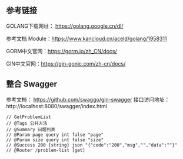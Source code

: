 ## 参考链接
GOLANG下载网址： https://golang.google.cn/dl/

参考文档 Module：https://www.kancloud.cn/aceld/golang/1958311

GORM中文官网：https://gorm.io/zh_CN/docs/

GIN中文官网：https://gin-gonic.com/zh-cn/docs/


## 整合 Swagger
参考文档： https://github.com/swaggo/gin-swagger
接口访问地址：http://localhost:8080/swagger/index.html
```text
// GetProblemList
// @Tags 公共方法
// @Summary 问题列表
// @Param page query int false "page"
// @Param size query int false "size"
// @Success 200 {string} json "{"code":"200","msg","","data":""}"
// @Router /problem-list [get]
```
